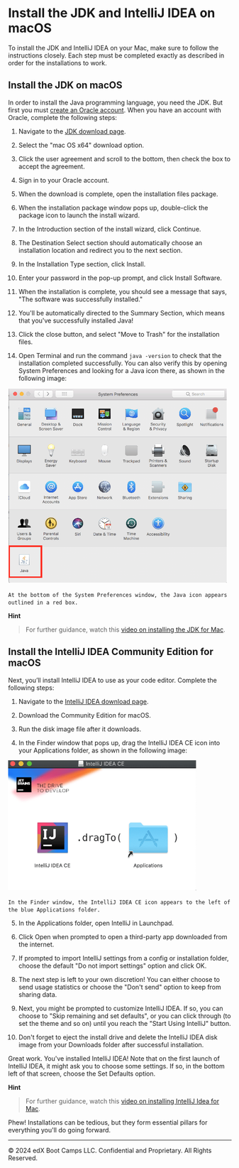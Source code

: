 # Install the JDK and IntelliJ IDEA on macOS

To install the JDK and IntelliJ IDEA on your Mac, make sure to follow the instructions closely. Each step must be completed exactly as described in order for the installations to work.

## Install the JDK on macOS

In order to install the Java programming language, you need the JDK. But first you must [create an Oracle account](https://docs.oracle.com/en/cloud/get-started/subscriptions-cloud/csgsg/get-oracle-com-account.html). When you have an account with Oracle, complete the following steps:

1. Navigate to the [JDK download page](https://www.oracle.com/technetwork/java/javase/downloads/jdk8-downloads-2133151.html).

2. Select the "mac OS x64" download option.

3. Click the user agreement and scroll to the bottom, then check the box to accept the agreement.

4. Sign in to your Oracle account.

5. When the download is complete, open the installation files package.

6. When the installation package window pops up, double-click the package icon to launch the install wizard.

7. In the Introduction section of the install wizard, click Continue.

8. The Destination Select section should automatically choose an installation location and redirect you to the next section.

9. In the Installation Type section, click Install.

10. Enter your password in the pop-up prompt, and click Install Software.

11. When the installation is complete, you should see a message that says, "The software was successfully installed."

12. You'll be automatically directed to the Summary Section, which means that you've successfully installed Java!

13. Click the close button, and select "Move to Trash" for the installation files.

14. Open Terminal and run the command `java -version` to check that the installation completed successfully. You can also verify this by opening System Preferences and looking for a Java icon there, as shown in the following image:

![](../Images/100-system-pref.png)

`At the bottom of the System Preferences window, the Java icon appears outlined in a red box.`

**Hint**

> For further guidance, watch this [video on installing the JDK for Mac](https://youtu.be/9Bw8vpjYRiA).

## Install the IntelliJ IDEA Community Edition for macOS

Next, you’ll install IntelliJ IDEA to use as your code editor. Complete the following steps:

1. Navigate to the [IntelliJ IDEA download page](https://www.jetbrains.com/idea/download/#section=mac).

2. Download the Community Edition for macOS.

3. Run the disk image file after it downloads.

4. In the Finder window that pops up, drag the IntelliJ IDEA CE icon into your Applications folder, as shown in the following image:

![](../Images/200-drag-app.png)

`In the Finder window, the IntelliJ IDEA CE icon appears to the left of the blue Applications folder.`

5. In the Applications folder, open IntelliJ in Launchpad.

6. Click Open when prompted to open a third-party app downloaded from the internet.

7. If prompted to import IntelliJ settings from a config or installation folder, choose the default "Do not import settings" option and click OK.

8. The next step is left to your own discretion! You can either choose to send usage statistics or choose the "Don't send" option to keep from sharing data.

9. Next, you might be prompted to customize IntelliJ IDEA. If so, you can choose to "Skip remaining and set defaults", or you can click through (to set the theme and so on) until you reach the "Start Using IntelliJ" button.

10. Don't forget to eject the install drive and delete the IntelliJ IDEA disk image from your Downloads folder after successful installation.

Great work. You've installed IntelliJ IDEA! Note that on the first launch of IntelliJ IDEA, it might ask you to choose some settings. If so, in the bottom left of that screen, choose the Set Defaults option.

**Hint**

> For further guidance, watch this [video on installing IntelliJ Idea for Mac](https://youtu.be/TYQan9aRAbs).

Phew! Installations can be tedious, but they form essential pillars for everything you'll do going forward.

---
© 2024 edX Boot Camps LLC. Confidential and Proprietary. All Rights Reserved.